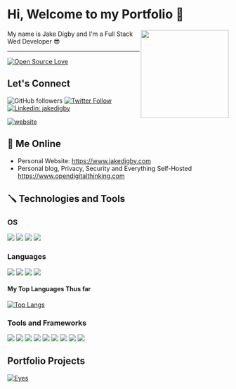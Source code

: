 # Hi, Welcome to my Portfolio 👋
<img align='right' src="https://media1.giphy.com/media/u2pmTWUi0MXjyrMaVj/giphy.gif?cid=ecf05e470six6kqy2wuwygavo1q5nzbo4ogbyep6vf7xz3dp&rid=giphy.gif&ct=g" width="200">
<p>My name is Jake Digby and I'm a Full Stack Wed Developer 😎</p>

----------

[![Open Source Love](https://badges.frapsoft.com/os/v1/open-source.svg?v=102)](https://github.com/ellerbrock/open-source-badge/)

## Let's Connect

![GitHub followers](https://img.shields.io/github/followers/digby-j?label=Follow&style=social)
[![Twitter Follow](https://img.shields.io/twitter/follow/JakeDigby?label=Follow)](https://twitter.com/intent/follow?screen_name=JakeDigby)
[![Linkedin: jakedigby](https://img.shields.io/badge/-jakedigby-blue?style=flat-square&logo=Linkedin&logoColor=white&link=https://www.linkedin.com/in/akedigby/)](https://www.linkedin.com/in/jakedigby/)

[![website](https://img.shields.io/badge/jakedigby-46a2f1.svg?&style=flat-square&logo=firefox&logoColor=white&link=https://jakedigby.com/)](https://jakedigby.com/)

## 📄  Me Online

- Personal Website: https://www.jakedigby.com
- Personal blog, Privacy, Security and Everything Self-Hosted https://www.opendigitalthinking.com

## 🪛 Technologies and Tools

### OS

![](https://img.shields.io/badge/OS-Linux-informational?style=flat&logo=linux&logoColor=white&color=6aa6f8)
![](https://img.shields.io/badge/OS-Mac-informational?style=flat&logo=macos&logoColor=white&color=6aa6f8)
![](https://img.shields.io/badge/OS-windows-informational?style=flat&logo=windows&logoColor=white&color=6aa6f8)
![](https://img.shields.io/badge/OS-Proxmox-informational?style=flat&logo=proxmox&logoColor=white&color=6aa6f8)

### Languages

![](https://img.shields.io/badge/Code-Python-informational?style=flat&logo=python&logoColor=white&color=6aa6f8)
![](https://img.shields.io/badge/Code-Swift-informational?style=flat&logo=swift&logoColor=white&color=6aa6f8)
![](https://img.shields.io/badge/Code-html-informational?style=flat&logo=html5&logoColor=white&color=6aa6f8)
![](https://img.shields.io/badge/Code-css-informational?style=flat&logo=css3&logoColor=white&color=6aa6f8)

#### My Top Languages Thus far

[![Top Langs](https://github-readme-stats.vercel.app/api/top-langs/?username=digby-j&theme=radical&layout=compact)](https://github.com/digby-j/eyes/github-readme-stats)

### Tools and Frameworks

![](https://img.shields.io/badge/Editor-VS_Code-informational?style=flat&logo=visual-studio-code&logoColor=white&color=6aa6f8)
![](https://img.shields.io/badge/Editor-Xcode-informational?style=flat&logo=xcode&logoColor=white&color=6aa6f8)
![](https://img.shields.io/badge/Code-mongodb-informational?style=flat&logo=mongoDB&logoColor=white&color=6aa6f8)
![](https://img.shields.io/badge/Code-express-informational?style=flat&logo=express&logoColor=white&color=6aa6f8)
![](https://img.shields.io/badge/Code-nodejs-informational?style=flat&logo=node&logoColor=white&color=6aa6f8)
![](https://img.shields.io/badge/Code-React-informational?style=flat&logo=react&logoColor=white&color=6aa6f8)
![](https://img.shields.io/badge/Shell-Bash-informational?style=flat&logo=gnu-bash&logoColor=white&color=6aa6f8)
![](https://img.shields.io/badge/Tools-Docker-informational?style=flat&logo=docker&logoColor=white&color=6aa6f8)
![](https://img.shields.io/badge/Tools-Kubernetes-informational?style=flat&logo=kubernetes&logoColor=white&color=6aa6f8)

## Portfolio Projects

<a href="https://github.com/digby-j/eyes">
  <img align="center" src="https://github-readme-stats.vercel.app/api/pin/?username=digby-j&repo=eyes&show_icons=true&line_height=27&title_color=6aa6f8&text_color=8a919a&icon_color=6aa6f8&bg_color=22272e" alt="Eyes" />
</a>